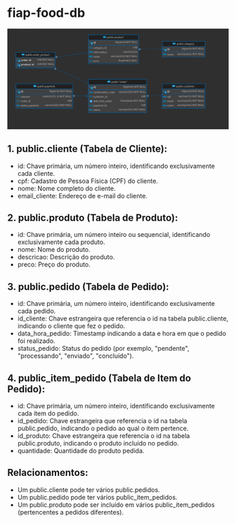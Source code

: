 
# fiap-food-db

<img src="DB.PNG">

## 1. public.cliente (Tabela de Cliente):

* id: Chave primária, um número inteiro, identificando exclusivamente cada cliente.
* cpf: Cadastro de Pessoa Física (CPF) do cliente.
* nome: Nome completo do cliente.
* email_cliente: Endereço de e-mail do cliente.

## 2. public.produto (Tabela de Produto):

* id: Chave primária, um número inteiro ou sequencial, identificando exclusivamente cada produto.
* nome: Nome do produto.
* descricao: Descrição do produto.
* preco: Preço do produto.

## 3. public.pedido (Tabela de Pedido):

* id: Chave primária, um número inteiro, identificando exclusivamente cada pedido.
* id_cliente: Chave estrangeira que referencia o id na tabela public.cliente, indicando o cliente que fez o pedido.
* data_hora_pedido: Timestamp indicando a data e hora em que o pedido foi realizado.
* status_pedido: Status do pedido (por exemplo, "pendente", "processando", "enviado", "concluído").

## 4. public_item_pedido (Tabela de Item do Pedido):

* id: Chave primária, um número inteiro, identificando exclusivamente cada item do pedido.
* id_pedido: Chave estrangeira que referencia o id na tabela public.pedido, indicando o pedido ao qual o item pertence.
* id_produto: Chave estrangeira que referencia o id na tabela public.produto, indicando o produto incluído no pedido.
* quantidade: Quantidade do produto pedida.

## Relacionamentos:

* Um public.cliente pode ter vários public.pedidos.
* Um public.pedido pode ter vários public_item_pedidos.
* Um public.produto pode ser incluído em vários public_item_pedidos (pertencentes a pedidos diferentes).